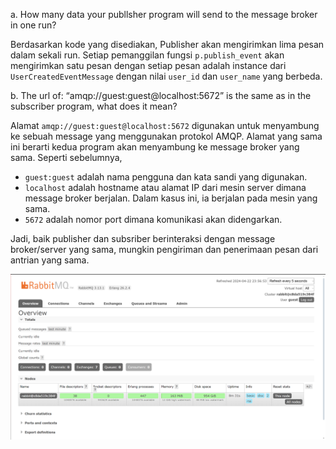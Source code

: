 a. How many data your publlsher program will send to the message broker in one
run?

Berdasarkan kode yang disediakan, Publisher akan mengirimkan lima pesan dalam sekali run. Setiap pemanggilan fungsi `p.publish_event` akan mengirimkan satu pesan dengan setiap pesan adalah instance dari `UserCreatedEventMessage` dengan nilai `user_id` dan `user_name` yang berbeda.

b. The url of: “amqp://guest:guest@localhost:5672” is the same as in the subscriber program, what does it mean?

Alamat `amqp://guest:guest@localhost:5672` digunakan untuk menyambung ke sebuah message yang menggunakan protokol AMQP. Alamat yang sama ini berarti kedua program akan menyambung ke message broker yang sama. Seperti sebelumnya,
- `guest:guest` adalah nama pengguna dan kata sandi yang digunakan.
- `localhost` adalah hostname atau alamat IP dari mesin server dimana message broker berjalan. Dalam kasus ini, ia berjalan pada mesin yang sama.
- `5672` adalah nomor port dimana komunikasi akan didengarkan.

Jadi, baik publisher dan subsriber berinteraksi dengan message broker/server yang sama, mungkin pengiriman dan penerimaan pesan dari antrian yang sama.

![](docs/RabbitMQ.png)